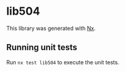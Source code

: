# lib504

This library was generated with [Nx](https://nx.dev).

## Running unit tests

Run `nx test lib504` to execute the unit tests.
